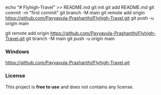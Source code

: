 echo "# Flyhigh-Travel" >> README.md
git init
git add README.md
git commit -m "first commit"
git branch -M main
git remote add origin https://github.com/Payyavula-Prashanthi/Flyhigh-Travel.git
git push -u origin main



git remote add origin https://github.com/Payyavula-Prashanthi/Flyhigh-Travel.git
git branch -M main
git push -u origin main

### Windows
https://github.com/Payyavula-Prashanthi/Flyhigh-Travel.git


### License

This project is **free to use** and does not contains any license.
